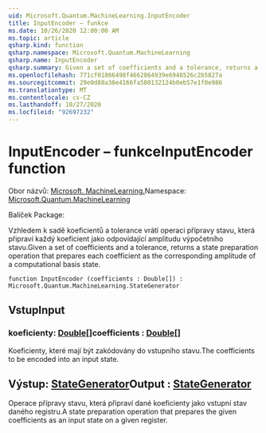 ```yaml
---
uid: Microsoft.Quantum.MachineLearning.InputEncoder
title: InputEncoder – funkce
ms.date: 10/26/2020 12:00:00 AM
ms.topic: article
qsharp.kind: function
qsharp.namespace: Microsoft.Quantum.MachineLearning
qsharp.name: InputEncoder
qsharp.summary: Given a set of coefficients and a tolerance, returns a state preparation operation that prepares each coefficient as the corresponding amplitude of a computational basis state.
ms.openlocfilehash: 771cf01866498f4662864939e6946526c2b5827a
ms.sourcegitcommit: 29e0d88a30e4166fa580132124b0eb57e1f0e986
ms.translationtype: MT
ms.contentlocale: cs-CZ
ms.lasthandoff: 10/27/2020
ms.locfileid: "92697232"
---
```

# <a name="inputencoder-function"></a><span data-ttu-id="2ba2c-102">InputEncoder – funkce</span><span class="sxs-lookup"><span data-stu-id="2ba2c-102">InputEncoder function</span></span>

<span data-ttu-id="2ba2c-103">Obor názvů: [Microsoft. MachineLearning.](xref:Microsoft.Quantum.MachineLearning)</span><span class="sxs-lookup"><span data-stu-id="2ba2c-103">Namespace: [Microsoft.Quantum.MachineLearning](xref:Microsoft.Quantum.MachineLearning)</span></span>

<span data-ttu-id="2ba2c-104">Balíček [](https://nuget.org/packages/)</span><span class="sxs-lookup"><span data-stu-id="2ba2c-104">Package: [](https://nuget.org/packages/)</span></span>


<span data-ttu-id="2ba2c-105">Vzhledem k sadě koeficientů a tolerance vrátí operaci přípravy stavu, která připraví každý koeficient jako odpovídající amplitudu výpočetního stavu.</span><span class="sxs-lookup"><span data-stu-id="2ba2c-105">Given a set of coefficients and a tolerance, returns a state preparation operation that prepares each coefficient as the corresponding amplitude of a computational basis state.</span></span>

```qsharp
function InputEncoder (coefficients : Double[]) : Microsoft.Quantum.MachineLearning.StateGenerator
```


## <a name="input"></a><span data-ttu-id="2ba2c-106">Vstup</span><span class="sxs-lookup"><span data-stu-id="2ba2c-106">Input</span></span>

### <a name="coefficients--double"></a><span data-ttu-id="2ba2c-107">koeficienty: [Double](xref:microsoft.quantum.lang-ref.double)[]</span><span class="sxs-lookup"><span data-stu-id="2ba2c-107">coefficients : [Double](xref:microsoft.quantum.lang-ref.double)[]</span></span>

<span data-ttu-id="2ba2c-108">Koeficienty, které mají být zakódovány do vstupního stavu.</span><span class="sxs-lookup"><span data-stu-id="2ba2c-108">The coefficients to be encoded into an input state.</span></span>



## <a name="output--stategenerator"></a><span data-ttu-id="2ba2c-109">Výstup: [StateGenerator](xref:Microsoft.Quantum.MachineLearning.StateGenerator)</span><span class="sxs-lookup"><span data-stu-id="2ba2c-109">Output : [StateGenerator](xref:Microsoft.Quantum.MachineLearning.StateGenerator)</span></span>

<span data-ttu-id="2ba2c-110">Operace přípravy stavu, která připraví dané koeficienty jako vstupní stav daného registru.</span><span class="sxs-lookup"><span data-stu-id="2ba2c-110">A state preparation operation that prepares the given coefficients as an input state on a given register.</span></span>